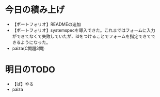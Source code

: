 # 今日の積み上げ
- 【ポートフォリオ】READMEの追加
- 【ポートフォリオ】systemspecを導入できた。これまではフォームに入力ができてなくて失敗していたが、idをつけることでフォームを指定できてできるようになった。
- paiza(C問題3問)
# 明日のTODO
- 【ぱ】やる
- paiza
